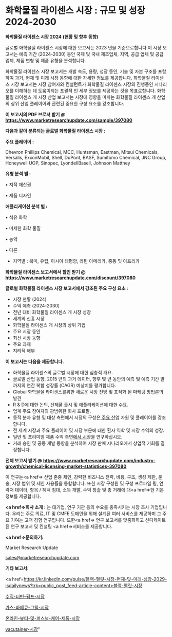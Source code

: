 # 화학물질 라이센스 시장 : 규모 및 성장 2024-2030

<strong>화학물질 라이센스 시장 2024 (현황 및 향후 동향)</strong>

글로벌 화학물질 라이센스 시장에 대한 보고서는 2023 년을 기준으로합니다.이 시장 보고서는 예측 기간 (2024-2030) 동안 국제 및 국내 제조업체, 지역, 공급 업체 및 공급 업체, 제품 변형 및 제품 유형을 분석합니다.

화학물질 라이센스 시장 보고서는 개발 속도, 용량, 성장 동인, 기술 및 자본 구조를 포함하여 과거, 현재 및 미래 시장 동향에 대한 자세한 정보를 제공합니다. 화학물질 라이센스 시장 보고서는 시장 참여자와 컨설턴트가 화학물질 라이센스 시장의 진행중인 시나리오를 이해하는 데 도움이되는 포괄적 인 세부 정보를 제공하는 것을 목표로합니다. 화학물질 라이센스 개 시장 산업 보고서는 시장에 영향을 미치는 화학물질 라이센스 개 산업의 상위 산업 플레이어와 관련된 중요한 구성 요소를 강조합니다.



<strong>이 보고서의 PDF 브로셔 받기 @ <a href=https://www.marketresearchupdate.com/sample/397080>https://www.marketresearchupdate.com/sample/397080</a></strong>



<strong>다음과 같이 분류되는 글로벌 화학물질 라이센스 시장 :</strong>



<strong>주요 플레이어 :</strong>

Chevron Phillips Chemical, MCC, Huntsman, Eastman, Mitsui Chemicals, Versalis, ExxonMobil, Shell, DuPont, BASF, Sumitomo Chemical, JNC Group, Honeywell UOP, Sinopec, LyondellBasell, Johnson Matthey



<strong>유형 분석 별 :</strong>

• 지적 재산권

• 제품 디자인



<strong>애플리케이션 분석 별 :</strong>

• 석유 화학

• 미세한 화학 물질

• 농약

• 다른

<ul>
  <li>지역별 : 북미, 유럽, 아시아 태평양, 라틴 아메리카, 중동 및 아프리카</li>
</ul>


<strong>화학물질 라이센스 보고서에서 할인 받기 @ <a href=https://www.marketresearchupdate.com/discount/397080>https://www.marketresearchupdate.com/discount/397080</a></strong>



<strong>글로벌 화학물질 라이센스 시장 보고서에서 강조된 주요 구성 요소 :</strong>
<ul>
  <li>시장 현황 (2024)</li>
  <li>수익 예측 (2024-2030)</li>
  <li>전년 대비 화학물질 라이센스 개 시장 성장</li>
  <li>세계의 신흥 시장</li>
  <li>화학물질 라이센스 개 시장의 상위 기업</li>
  <li>주요 시장 동인</li>
  <li>최신 시장 동향</li>
  <li>주요 과제</li>
  <li>지리적 해부</li>
</ul>


<strong>이 보고서는 다음을 제공합니다.</strong>
<ul>
  <li>화학물질 라이센스의 글로벌 시장에 대한 심층적 개요.</li>
  <li>글로벌 산업 동향, 2015 년의 과거 데이터, 향후 몇 년 동안의 예측 및 예측 기간 말까지의 연간 복합 성장률 (CAGR) 예상치를 평가합니다.</li>
  <li>Global 화학물질 라이센스를위한 새로운 시장 전망 및 표적화 된 마케팅 방법론의 발견</li>
  <li>R &amp; D에 대한 논의, 신제품 출시 및 애플리케이션에 대한 수요.</li>
  <li>업계 주요 참여자의 광범위한 회사 프로필.</li>
  <li>동적 분자 유형 및 대상 측면에서 시장의 구성은<a href=> 주요 산</a>업 자원 및 플레이어를 강조합니다.</li>
  <li>전 세계 시장과 주요 플레이어 및 시장 부문에 대한 환자 역학 및 시장 수익의 성장.</li>
  <li>일반 및 프리미엄 제품 수익 측면<a href=>에서 시</a>장을 연구하십시오.</li>
  <li>거래 승인 및 공동 개발 동향을 분석하여 시장 판매 시나리오에서 상업적 기회를 결정합니다.</li>
</ul>



<strong>전체 보고서 받기 @ <a href=https://www.marketresearchupdate.com/industry-growth/chemical-licensing-market-statistices-397080>https://www.marketresearchupdate.com/industry-growth/chemical-licensing-market-statistices-397080</a></strong>

이 연구는<a href=> 산업 존중</a> 체인, 강력한 비즈니스 전략, 비용, 구조, 생성 제한, 운송, 시장 범위 및 제한 사용률을 통합합니다. 또한 시장 구성원 및 구성 프로파일 링, 연락처 데이터, 항목 / 혜택 침대, 소득 개발, 수익 창출 및 총 거래에 대<a href=>한 기본 </a>정보를 제공합니다.



<strong><a href=>회사 소</a>개 :</strong>
는 대기업, 연구 기관 등의 수요를 충족시키는 시장 조사 기업입니다. 우리는 주로 의료, IT 및 CMFE 도메인을 위해 설계된 여러 서비스를 제공하며 그 주요 기여는 고객 경험 연구입니다. 또한<a href=> 연구 보</a>고서를 맞춤화하고 신디케이트 된 연구 보고서 및 컨설팅 <a href=>서비스</a>를 제공합니다.



<strong><a href=>문의하기:</a></strong>

Market Research Update

sales@marketresearchupdate.com



<strong>기타 보고서:</strong>

<a href=https://kr.linkedin.com/pulse/블랙-펠릿-시장-현재-및-미래-성장-2029-isdailynews?trk=public_post_feed-article-content>블랙-펠릿-시장</a>

<a href=https://www.linkedin.com/pulse/수직-터빈-펌프-시장-규모-및-성장-2023-market-matrix-musings-analysis/>수직-터빈-펌프-시장</a>

<a href=https://www.linkedin.com/pulse/가스-바베큐-그릴-시장-진입-전략-및-위험-평가2029년-survey-savvy-insights-360-analysis-jlamf/>가스-바베큐-그릴-시장</a>

<a href=https://www.linkedin.com/pulse/온라인-뷰티-및-퍼스널-케어-제품-시장-진입-전략-위험-평가2029년-qgx0f/>온라인-뷰티-및-퍼스널-케어-제품-시장</a>

<a href=https://www.linkedin.com/pulse/vacutainer-시장-경쟁-분석-및-성장-잠재력-2030-5qivf/>vacutainer-시장</a>"
